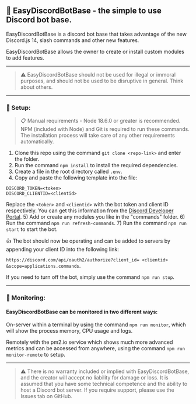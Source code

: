 ## 🤖 EasyDiscordBotBase - the simple to use Discord bot base.
EasyDiscordBotBase is a discord bot base that takes advantage of the new Discord.js 14, slash commands and other new features.

EasyDiscordBotBase allows the owner to create or install custom modules to add features.

---

>⚠️ EasyDiscordBotBase should not be used for illegal or immoral purposes, and should not be used to be disruptive in general. Think about others.

---

### 💽 Setup:
> 📋 Manual requirements - Node 18.6.0 or greater is recommended. NPM (included with Node) and Git is required to run these commands. The installation process will take care of any other requirements automatically.

1) Clone this repo using the command ```git clone <repo-link>``` and enter the folder.
2) Run the command ```npm install``` to install the required dependencies.
3) Create a file in the root directory called ```.env```.
4) Copy and paste the following template into the file: 

```
DISCORD_TOKEN=<token>
DISCORD_CLIENTID=<clientid>
```
Replace the ```<token>``` and ```<clientid>``` with the bot token and client ID respectively. You can get this information from the [Discord Developer Portal](https://discord.com/developers/applications).
5) Add or create any modules you like in the "commands" folder.
6) Run the command ```npm run refresh-commands```.
7) Run the command ```npm run start``` to start the bot.

👍 The bot should now be operating and can be added to servers by appending your client ID into the following link:

```https://discord.com/api/oauth2/authorize?client_id= <clientid> &scope=applications.commands```.

If you need to turn off the bot, simply use the command ```npm run stop```.

---

### 👀 Monitoring:
#### EasyDiscordBotBase can be monitored in two different ways: 

On-server within a terminal by using the command ```npm run monitor```, which will show the process memory, CPU usage and logs.

Remotely with the pm2.io service which shows much more advanced metrics and can be accessed from anywhere, using the command ```npm run monitor-remote``` to setup.

---

> ⚠️ There is no warranty included or implied with EasyDiscordBotBase, and the creator will accept no liability for damage or loss. It is assumed that you have some technical competence and the ability to host a Discord bot server.
If you require support, please use the Issues tab on GitHub.